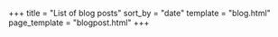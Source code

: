 +++
title = "List of blog posts"
sort_by = "date"
template = "blog.html"
page_template = "blogpost.html"
+++
